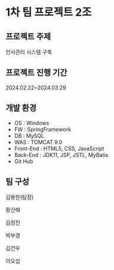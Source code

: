 <h1>1차 팀 프로젝트 2조</h1>
<h2>프로젝트 주제</h2>
인사관리 시스템 구축
<h2>프로젝트 진행 기간</h2>
2024.02.22~2024.03.29
<h2>개발 환경</h2>
<ul>
  <li>OS : Windows</li>
  <li>FW : SpringFramework</li>
  <li>DB : MySQL</li>
  <li>WAS : TOMCAT 9.0</li>
  <li>Front-End : HTML5, CSS, JavaScript</li>
  <li>Back-End : JDK11, JSP, JSTL, MyBatis</li>
  <li>Git Hub</li>
</ul>
<h2>팀 구성</h2>
김용한(팀장)

황산해

김정진

박부경

김건우

이오섭
